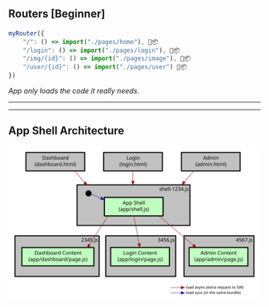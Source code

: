 ## Routers [Beginner]

``` js
myRouter({
	"/": () => import("./pages/home"), 📡📦
	"/login": () => import("./pages/login"), 📡📦
	"/img/{id}": () => import("./pages/image"), 📡📦
	"/user/{id}": () => import("./pages/user") 📡📦
})
```

*App only loads the code it really needs.*

---

---

## App Shell Architecture

![App Shell](app-shell.svg)